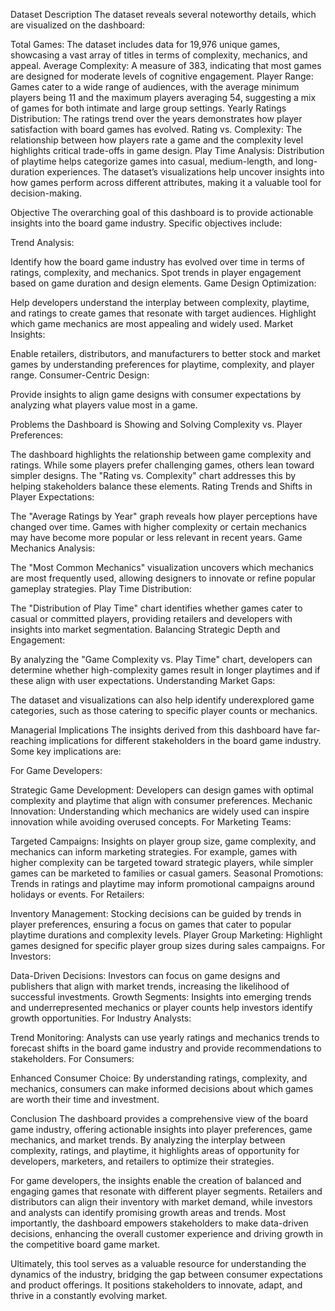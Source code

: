 Dataset Description
The dataset reveals several noteworthy details, which are visualized on the dashboard:

Total Games: The dataset includes data for 19,976 unique games, showcasing a vast array of titles in terms of complexity, mechanics, and appeal.
Average Complexity: A measure of 383, indicating that most games are designed for moderate levels of cognitive engagement.
Player Range: Games cater to a wide range of audiences, with the average minimum players being 11 and the maximum players averaging 54, suggesting a mix of games for both intimate and large group settings.
Yearly Ratings Distribution: The ratings trend over the years demonstrates how player satisfaction with board games has evolved.
Rating vs. Complexity: The relationship between how players rate a game and the complexity level highlights critical trade-offs in game design.
Play Time Analysis: Distribution of playtime helps categorize games into casual, medium-length, and long-duration experiences.
The dataset’s visualizations help uncover insights into how games perform across different attributes, making it a valuable tool for decision-making.



Objective
The overarching goal of this dashboard is to provide actionable insights into the board game industry. Specific objectives include:

Trend Analysis:

Identify how the board game industry has evolved over time in terms of ratings, complexity, and mechanics.
Spot trends in player engagement based on game duration and design elements.
Game Design Optimization:

Help developers understand the interplay between complexity, playtime, and ratings to create games that resonate with target audiences.
Highlight which game mechanics are most appealing and widely used.
Market Insights:

Enable retailers, distributors, and manufacturers to better stock and market games by understanding preferences for playtime, complexity, and player range.
Consumer-Centric Design:

Provide insights to align game designs with consumer expectations by analyzing what players value most in a game.



Problems the Dashboard is Showing and Solving
Complexity vs. Player Preferences:

The dashboard highlights the relationship between game complexity and ratings. While some players prefer challenging games, others lean toward simpler designs. The "Rating vs. Complexity" chart addresses this by helping stakeholders balance these elements.
Rating Trends and Shifts in Player Expectations:

The "Average Ratings by Year" graph reveals how player perceptions have changed over time. Games with higher complexity or certain mechanics may have become more popular or less relevant in recent years.
Game Mechanics Analysis:

The "Most Common Mechanics" visualization uncovers which mechanics are most frequently used, allowing designers to innovate or refine popular gameplay strategies.
Play Time Distribution:

The "Distribution of Play Time" chart identifies whether games cater to casual or committed players, providing retailers and developers with insights into market segmentation.
Balancing Strategic Depth and Engagement:

By analyzing the "Game Complexity vs. Play Time" chart, developers can determine whether high-complexity games result in longer playtimes and if these align with user expectations.
Understanding Market Gaps:

The dataset and visualizations can also help identify underexplored game categories, such as those catering to specific player counts or mechanics.




Managerial Implications
The insights derived from this dashboard have far-reaching implications for different stakeholders in the board game industry. Some key implications are:

For Game Developers:

Strategic Game Development: Developers can design games with optimal complexity and playtime that align with consumer preferences.
Mechanic Innovation: Understanding which mechanics are widely used can inspire innovation while avoiding overused concepts.
For Marketing Teams:

Targeted Campaigns: Insights on player group size, game complexity, and mechanics can inform marketing strategies. For example, games with higher complexity can be targeted toward strategic players, while simpler games can be marketed to families or casual gamers.
Seasonal Promotions: Trends in ratings and playtime may inform promotional campaigns around holidays or events.
For Retailers:

Inventory Management: Stocking decisions can be guided by trends in player preferences, ensuring a focus on games that cater to popular playtime durations and complexity levels.
Player Group Marketing: Highlight games designed for specific player group sizes during sales campaigns.
For Investors:

Data-Driven Decisions: Investors can focus on game designs and publishers that align with market trends, increasing the likelihood of successful investments.
Growth Segments: Insights into emerging trends and underrepresented mechanics or player counts help investors identify growth opportunities.
For Industry Analysts:

Trend Monitoring: Analysts can use yearly ratings and mechanics trends to forecast shifts in the board game industry and provide recommendations to stakeholders.
For Consumers:

Enhanced Consumer Choice: By understanding ratings, complexity, and mechanics, consumers can make informed decisions about which games are worth their time and investment.



Conclusion
The dashboard provides a comprehensive view of the board game industry, offering actionable insights into player preferences, game mechanics, and market trends. By analyzing the interplay between complexity, ratings, and playtime, it highlights areas of opportunity for developers, marketers, and retailers to optimize their strategies.

For game developers, the insights enable the creation of balanced and engaging games that resonate with different player segments. Retailers and distributors can align their inventory with market demand, while investors and analysts can identify promising growth areas and trends. Most importantly, the dashboard empowers stakeholders to make data-driven decisions, enhancing the overall customer experience and driving growth in the competitive board game market.

Ultimately, this tool serves as a valuable resource for understanding the dynamics of the industry, bridging the gap between consumer expectations and product offerings. It positions stakeholders to innovate, adapt, and thrive in a constantly evolving market.






